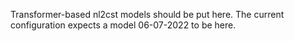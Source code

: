 Transformer-based nl2cst models should be put here. The current configuration expects a model 06-07-2022 to be here.